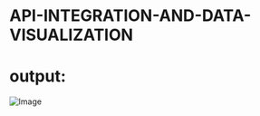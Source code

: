 # API-INTEGRATION-AND-DATA-VISUALIZATION









 # output:
 ![Image](https://github.com/user-attachments/assets/f38ea87f-f126-4e53-80d0-f2e98a77d3be)
